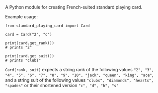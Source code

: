 A Python module for creating French-suited standard playing card.

Example usage:

```
from standard_playing_card import Card

card = Card("2", "c")

print(card.get_rank())
# prints "2"

print(card.get_suit())
# prints "clubs"
```

`Card(rank, suit)` expects a string rank of the following values `"2", "3", "4", "5", "6", "7", "8", "9", "10", "jack", "queen", "king", "ace"`, and a string suit of the following values `"clubs", "diamonds", "hearts", "spades"` or their shortened version `"c", "d", "h", "s"`